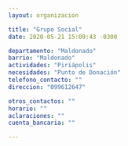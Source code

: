```yaml
---
layout: organizacion

title: "Grupo Social"
date: 2020-05-21 15:09:43 -0300

departamento: "Maldonado"
barrio: "Maldonado"
actividades: "Piriápolis"
necesidades: "Punto de Donación"
telefono_contacto: ""
direccion: "099612647"

otros_contactos: ""
horario: ""
aclaraciones: ""
cuenta_bancaria: ""

---
```

